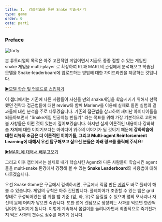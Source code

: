 ```yaml
---
title: 1.  강화학습을 통한 Snake 학습시키기
type: game
order: 0
cate: part1
---
```


### Preface

![forty](https://mas-tutorials.s3.ap-northeast-2.amazonaws.com/4_0.gif)


본 튜토리얼의 목적은 아주 고전적인 게임이면서 지금도 종종 접할 수 있는 게임인 snake 게임을 multi-player 로 확장하여 RL과 MARL의 관점에서 분석해보고 학습된 모델을 Snake-leaderboard에 업로드하는 방법에 대한 가이드라인을 제공하는 것입니다.

[▶모델 학습 및 업로드로 스킵하기](https://tutorials.kc-ml2.com/v3/2/2intro)

이 챕터에서는 기존에 다른 사람들이 자신들 만의 snake게임을 학습시키기 위해서 선택했던 전략과 접근법들에 대한 review와 함께 Marlenv를 이용해 실제로 돌린 실험의 결과들에 대한 분석을 주로 다루겠습니다. 기존의 접근법을 참고하여 재미난 아이디어들을 되돌아보면서 "Snake게임 인공지능 만들기" 라는 목표를 위해 가장 기본적으로 고민해볼 사항들은 어떤 것이 있는지 짚어보겠습니다. 
하지만 실제 이론적인 내용이나 강화학습 자체에 대한 이야기보다는 아이디어 위주의 이야기가 될 것이기 때문에 **강화학습에 대한 리뷰와 조금은 더 이론적인 이야기들, 그리고 Multi-agent Reinforcement Learning에 대해서 우선 탐구해보고 싶으신 분들은 아래 링크를 클릭해 주세요!**

[▶MARL에 대해서 배우고오기](https://tutorials.kc-ml2.com/v2/1/1intro)

그리고 이후 챕터에서는 실제로 내가 학습시킨 Agent와 다른 사람들이 학습시킨 agent들을 multi-snake 환경에서 경쟁해 볼 수 있는 **Snake Leaderboard**의 사용법에 대해 다루겠습니다. 

우선 Snake Game은 구글에서 검색하시면, 구글에서 직접 만든 [게임](https://www.google.com/search?sxsrf=ALeKk027Xv_mZG1rtfmS6t6NW5RSVPA9ag%3A1604573720040&ei=GNqjX4H2AcKImAX82Zgg&q=snake+game&oq=snake+game&gs_lcp=CgZwc3ktYWIQAzIECCMQJzIECCMQJzIFCAAQywEyBwgAEBQQhwIyAggAMgIIADICCAAyBQgAEMsBMgUIABDLATIFCAAQywFQAFgAYI_2DWgAcAB4AIABYYgBYZIBATGYAQCqAQdnd3Mtd2l6wAEB&sclient=psy-ab&ved=0ahUKEwiB4uT0nuvsAhVCBKYKHfwsBgQQ4dUDCA0&uact=5)도 바로 플레이 해 볼 수 있습니다. 게임의 규칙은 아주 간단합니다. 플레이어가 조종할 수 있는 뱀은 grid형태로 구성되어있는 맵 위를 뱀 기준 {앞, 좌, 우}로 움질일 수 있으며 맵의 모서리나 자신의 몸에 머리가 닿으면 죽습니다. 또한 맵에 랜덤으로 생성되는 사과를 먹으면 한칸씩 길이가 길어지게 됩니다. 이렇게 계속해서 몸길이를 늘려나가면서 최종적으로 죽기전까지 먹은 사과의 갯수로 점수를 매기게 됩니다.